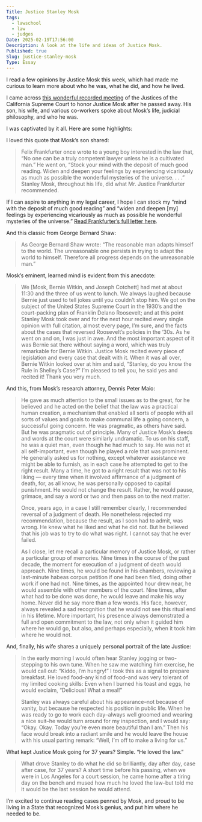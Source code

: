 ```yaml
---
Title: Justice Stanley Mosk
tags:
  - lawschool
  - law
  - judges
Date: 2025-02-19T17:56:00
Description: A look at the life and ideas of Justice Mosk.
Published: true
Slug: justice-stanley-mosk
Type: Essay
---
```

I read a few opinions by Justice Mosk this week, which had made me curious to learn more 
about who he was, what he did, and how he lived.

I came across [this wonderful recorded meeting](https://www.cschs.org/history/california-supreme-court-justices/stanley-mosk/) of the Justices of the California Supreme Court to honor Justice Mosk after he passed away. His son, his wife, and various co-workers spoke about Mosk’s life, judicial philosophy, and who he was.

I was captivated by it all. Here are some highlights:

I loved this quote that Mosk’s son shared:

> Felix Frankfurter once wrote to a young boy interested in the law that, “No one can be a truly competent lawyer unless he is a cultivated man.” He went on, “Stock your mind with the deposit of much good reading. Widen and deepen your feelings by experiencing vicariously as much as possible the wonderful mysteries of the universe. . . .” Stanley Mosk, throughout his life, did what Mr. Justice Frankfurter recommended.

If I can aspire to anything in my legal career, I hope I can stock my “mind with the deposit of much good reading” and “widen and deepen [my] feelings by experiencing vicariously as much as possible he wonderful mysteries of the universe.” [Read Frankfurter’s full letter here](https://dltnio.pika.page/posts/felix-frankfurters-letter-of-advice-to-a-young-person-interested-in-going-into-the-law).

And this classic from George Bernard Shaw:

> As George Bernard Shaw wrote: “The reasonable man adapts himself to the world. The unreasonable one persists in trying to adapt the world to himself. Therefore all progress depends on the unreasonable man.”

Mosk’s eminent, learned mind is evident from this anecdote:

> We [Mosk, Bernie Witkin, and Joseph Cotchett] had met at about 11:30 and the three of us went to lunch. We always laughed because Bernie just used to tell jokes until you couldn’t stop him. We got on the subject of the United States Supreme Court in the 1930’s and the court-packing plan of Franklin Delano Roosevelt; and at this point Stanley Mosk took over and for the next hour recited every single opinion with full citation, almost every page, I’m sure, and the facts about the cases that reversed Roosevelt’s policies in the ‘30s. As he went on and on, I was just in awe. And the most important aspect of it was Bernie sat there without saying a word, which was truly remarkable for Bernie Witkin. Justice Mosk recited every piece of legislation and every case that dealt with it. When it was all over, Bernie Witkin looked over at him and said, “Stanley, do you know the Rule in Shelley’s Case?” I’m pleased to tell you, he said yes and recited it! Thank you very much.

And this, from Mosk’s research attorney, Dennis Peter Maio:

> He gave as much attention to the small issues as to the great, for he believed and he acted on the belief that the law was a practical human creation, a mechanism that enabled all sorts of people with all sorts of values and goals to make communal life a going concern, a successful going concern. He was pragmatic, as others have said. But he was pragmatic out of principle. Many of Justice Mosk’s deeds and words at the court were similarly undramatic. To us on his staff, he was a quiet man, even though he had much to say. He was not at all self-important, even though he played a role that was prominent. He generally asked us for nothing, except whatever assistance we might be able to furnish, as in each case he attempted to get to the right result. Many a time, he got to a right result that was not to his liking — every time when it involved affirmance of a judgment of death, for, as all know, he was personally opposed to capital punishment. He would not change the result. Rather, he would pause, grimace, and say a word or two and then pass on to the next matter.
> 
> Once, years ago, in a case I still remember clearly, I recommended reversal of a judgment of death. He nonetheless rejected my recommendation, because the result, as I soon had to admit, was wrong. He knew what he liked and what he did not. But he believed that his job was to try to do what was right. I cannot say that he ever failed.
> 
> As I close, let me recall a particular memory of Justice Mosk, or rather a particular group of memories. Nine times in the course of the past decade, the moment for execution of a judgment of death would approach. Nine times, he would be found in his chambers, reviewing a last-minute habeas corpus petition if one had been filed, doing other work if one had not. Nine times, as the appointed hour drew near, he would assemble with other members of the court. Nine times, after what had to be done was done, he would leave and make his way home. Never did he say more than a few words. His face, however, always revealed a sad recognition that he would not see this ritual end in his lifetime. More important, his presence always demonstrated a full and open commitment to the law, not only when it guided him where he would go, but also, and perhaps especially, when it took him where he would not.

And, finally, his wife shares a uniquely personal portrait of the late Justice:

> In the early morning I would often hear Stanley jogging or two-stepping to his own tune. When he saw me watching him exercise, he would call out: “Kiddo, I’m hungry!” I took this as a signal to prepare breakfast. He loved food–any kind of food–and was very tolerant of my limited cooking skills: Even when I burned his toast and eggs, he would exclaim, “Delicious! What a meal!”
> 
> Stanley was always careful about his appearance–not because of vanity, but because he respected his position in public life. When he was ready to go to work each day–always well groomed and wearing a nice suit–he would turn around for my inspection, and I would say: “Okay. Okay. Today you’re even more beautiful than I am.” Then his face would break into a radiant smile and he would leave the house with his usual parting remark: “Well, I’m off to make a living for us.”

What kept Justice Mosk going for 37 years? Simple. “He loved the law.”

> What drove Stanley to do what he did so brilliantly, day after day, case after case, for 37 years? A short time before his passing, when we were in Los Angeles for a court session, he came home after a tiring day on the bench and mused how much he loved the law–but told me it would be the last session he would attend.

I’m excited to continue reading cases penned by Mosk, and proud to be living in a State that recognized Mosk’s genius, and put him where he needed to be.